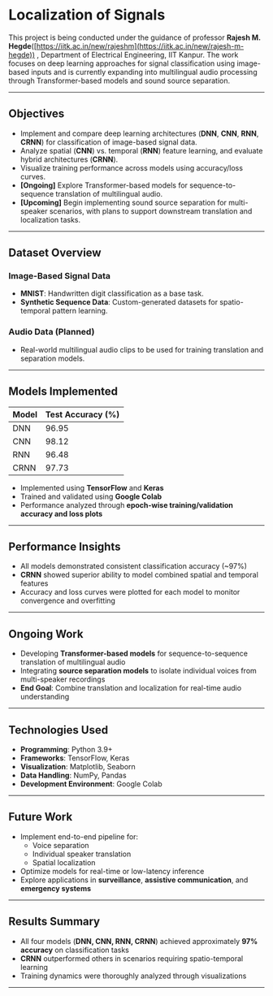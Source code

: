 # Localization of Signals



This project is being conducted under the guidance of professor **Rajesh M. Hegde**([https://iitk.ac.in/new/rajeshm](https://iitk.ac.in/new/rajesh-m-hegde))
, Department of Electrical Engineering, IIT Kanpur. The work focuses on deep learning approaches for signal classification using image-based inputs and is currently expanding into multilingual audio processing through Transformer-based models and sound source separation.



---

## Objectives

- Implement and compare deep learning architectures (**DNN**, **CNN**, **RNN**, **CRNN**) for classification of image-based signal data.
- Analyze spatial (**CNN**) vs. temporal (**RNN**) feature learning, and evaluate hybrid architectures (**CRNN**).
- Visualize training performance across models using accuracy/loss curves.
- **[Ongoing]** Explore Transformer-based models for sequence-to-sequence translation of multilingual audio.
- **[Upcoming]** Begin implementing sound source separation for multi-speaker scenarios, with plans to support downstream translation and localization tasks.

---

## Dataset Overview

### Image-Based Signal Data
- **MNIST**: Handwritten digit classification as a base task.
- **Synthetic Sequence Data**: Custom-generated datasets for spatio-temporal pattern learning.

### Audio Data (Planned)
- Real-world multilingual audio clips to be used for training translation and separation models.

---

## Models Implemented

| Model | Test Accuracy (%) |
|-------|-------------------|
| DNN   | 96.95             |
| CNN   | 98.12             |
| RNN   | 96.48             |
| CRNN  | 97.73             |

- Implemented using **TensorFlow** and **Keras**
- Trained and validated using **Google Colab**
- Performance analyzed through **epoch-wise training/validation accuracy and loss plots**

---

## Performance Insights

- All models demonstrated consistent classification accuracy (~97%)
- **CRNN** showed superior ability to model combined spatial and temporal features
- Accuracy and loss curves were plotted for each model to monitor convergence and overfitting

---

## Ongoing Work

- Developing **Transformer-based models** for sequence-to-sequence translation of multilingual audio
- Integrating **source separation models** to isolate individual voices from multi-speaker recordings
- **End Goal**: Combine translation and localization for real-time audio understanding

---

## Technologies Used

- **Programming**: Python 3.9+
- **Frameworks**: TensorFlow, Keras
- **Visualization**: Matplotlib, Seaborn
- **Data Handling**: NumPy, Pandas
- **Development Environment**: Google Colab

---

## Future Work

- Implement end-to-end pipeline for:
  - Voice separation
  - Individual speaker translation
  - Spatial localization
- Optimize models for real-time or low-latency inference
- Explore applications in **surveillance**, **assistive communication**, and **emergency systems**

---

## Results Summary

- All four models (**DNN, CNN, RNN, CRNN**) achieved approximately **97% accuracy** on classification tasks
- **CRNN** outperformed others in scenarios requiring spatio-temporal learning
- Training dynamics were thoroughly analyzed through visualizations

---



